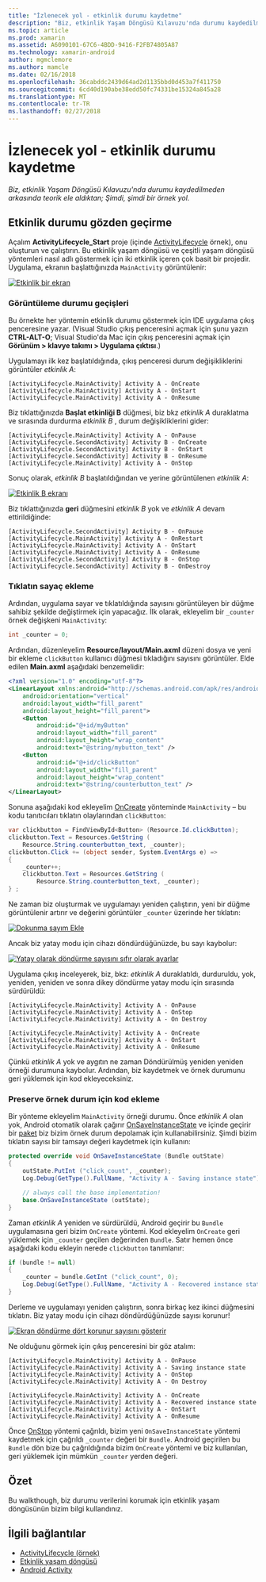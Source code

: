 ```yaml
---
title: "İzlenecek yol - etkinlik durumu kaydetme"
description: "Biz, etkinlik Yaşam Döngüsü Kılavuzu'nda durumu kaydedilmeden arkasında teorik ele aldıktan; Şimdi, şimdi bir örnek yol."
ms.topic: article
ms.prod: xamarin
ms.assetid: A6090101-67C6-4BDD-9416-F2FB74805A87
ms.technology: xamarin-android
author: mgmclemore
ms.author: mamcle
ms.date: 02/16/2018
ms.openlocfilehash: 36cabddc2439d64ad2d1135bbd0d453a7f411750
ms.sourcegitcommit: 6cd40d190abe38edd50fc74331be15324a845a28
ms.translationtype: MT
ms.contentlocale: tr-TR
ms.lasthandoff: 02/27/2018
---
```

# <a name="walkthrough---saving-the-activity-state"></a>İzlenecek yol - etkinlik durumu kaydetme

_Biz, etkinlik Yaşam Döngüsü Kılavuzu'nda durumu kaydedilmeden arkasında teorik ele aldıktan; Şimdi, şimdi bir örnek yol._

## <a name="activity-state-walkthrough"></a>Etkinlik durumu gözden geçirme

Açalım **ActivityLifecycle_Start** proje (içinde [ActivityLifecycle](https://developer.xamarin.com/samples/monodroid/ActivityLifecycle) örnek), onu oluşturun ve çalıştırın. Bu etkinlik yaşam döngüsü ve çeşitli yaşam döngüsü yöntemleri nasıl adlı göstermek için iki etkinlik içeren çok basit bir projedir. Uygulama, ekranın başlattığınızda `MainActivity` görüntülenir: 

[ ![Etkinlik bir ekran](saving-state-images/01-activity-a-sml.png)](saving-state-images/01-activity-a.png)

### <a name="viewing-state-transitions"></a>Görüntüleme durumu geçişleri

Bu örnekte her yöntemin etkinlik durumu göstermek için IDE uygulama çıkış penceresine yazar. (Visual Studio çıkış penceresini açmak için şunu yazın **CTRL-ALT-O**; Visual Studio'da Mac için çıkış penceresini açmak için **Görünüm > klavye takımı > Uygulama çıktısı**.)

Uygulamayı ilk kez başlatıldığında, çıkış penceresi durum değişikliklerini görüntüler *etkinlik A*: 

```shell
[ActivityLifecycle.MainActivity] Activity A - OnCreate
[ActivityLifecycle.MainActivity] Activity A - OnStart
[ActivityLifecycle.MainActivity] Activity A - OnResume
```

Biz tıklattığınızda **Başlat etkinliği B** düğmesi, biz bkz *etkinlik A* duraklatma ve sırasında durdurma *etkinlik B* , durum değişikliklerini gider: 

```shell
[ActivityLifecycle.MainActivity] Activity A - OnPause
[ActivityLifecycle.SecondActivity] Activity B - OnCreate
[ActivityLifecycle.SecondActivity] Activity B - OnStart
[ActivityLifecycle.SecondActivity] Activity B - OnResume
[ActivityLifecycle.MainActivity] Activity A - OnStop
```

Sonuç olarak, *etkinlik B* başlatıldığından ve yerine görüntülenen *etkinlik A*: 

[ ![Etkinlik B ekranı](saving-state-images/02-activity-b-sml.png)](saving-state-images/02-activity-b.png)

Biz tıklattığınızda **geri** düğmesini *etkinlik B* yok ve *etkinlik A* devam ettirildiğinde: 

```shell
[ActivityLifecycle.SecondActivity] Activity B - OnPause
[ActivityLifecycle.MainActivity] Activity A - OnRestart
[ActivityLifecycle.MainActivity] Activity A - OnStart
[ActivityLifecycle.MainActivity] Activity A - OnResume
[ActivityLifecycle.SecondActivity] Activity B - OnStop
[ActivityLifecycle.SecondActivity] Activity B - OnDestroy
```
### <a name="adding-a-click-counter"></a>Tıklatın sayaç ekleme

Ardından, uygulama sayar ve tıklatıldığında sayısını görüntüleyen bir düğme sahibiz şekilde değiştirmek için yapacağız. İlk olarak, ekleyelim bir `_counter` örnek değişkeni `MainActivity`: 

```csharp
int _counter = 0;
```

Ardından, düzenleyelim **Resource/layout/Main.axml** düzeni dosya ve yeni bir ekleme `clickButton` kullanıcı düğmesi tıkladığını sayısını görüntüler. Elde edilen **Main.axml** aşağıdaki benzemelidir: 

```xml
<?xml version="1.0" encoding="utf-8"?>
<LinearLayout xmlns:android="http://schemas.android.com/apk/res/android"
    android:orientation="vertical"
    android:layout_width="fill_parent"
    android:layout_height="fill_parent">
    <Button
        android:id="@+id/myButton"
        android:layout_width="fill_parent"
        android:layout_height="wrap_content"
        android:text="@string/mybutton_text" />
    <Button
        android:id="@+id/clickButton"
        android:layout_width="fill_parent"
        android:layout_height="wrap_content"
        android:text="@string/counterbutton_text" />
</LinearLayout>
```

Sonuna aşağıdaki kod ekleyelim [OnCreate](https://developer.xamarin.com/api/member/Android.App.Activity.OnCreate/p/Android.OS.Bundle/) yönteminde `MainActivity` &ndash; bu kodu tanıtıcıları tıklatın olaylarından `clickButton`:

```csharp
var clickbutton = FindViewById<Button> (Resource.Id.clickButton);
clickbutton.Text = Resources.GetString (
    Resource.String.counterbutton_text, _counter);
clickbutton.Click += (object sender, System.EventArgs e) =>
{
    _counter++;
    clickbutton.Text = Resources.GetString (
        Resource.String.counterbutton_text, _counter);
} ;
```

Ne zaman biz oluşturmak ve uygulamayı yeniden çalıştırın, yeni bir düğme görüntülenir artırır ve değerini görüntüler `_counter` üzerinde her tıklatın:

[![Dokunma sayım Ekle](saving-state-images/03-touched-sml.png)](saving-state-images/03-touched.png)

Ancak biz yatay modu için cihazı döndürdüğünüzde, bu sayı kaybolur:

[ ![Yatay olarak döndürme sayısını sıfır olarak ayarlar](saving-state-images/05-rotate-nosave-sml.png)](saving-state-images/05-rotate-nosave.png)

Uygulama çıkış inceleyerek, biz, bkz: *etkinlik A* duraklatıldı, durduruldu, yok, yeniden, yeniden ve sonra dikey döndürme yatay modu için sırasında sürdürüldü: 

```shell
[ActivityLifecycle.MainActivity] Activity A - OnPause
[ActivityLifecycle.MainActivity] Activity A - OnStop
[ActivityLifecycle.MainActivity] Activity A - On Destroy

[ActivityLifecycle.MainActivity] Activity A - OnCreate
[ActivityLifecycle.MainActivity] Activity A - OnStart
[ActivityLifecycle.MainActivity] Activity A - OnResume
```

Çünkü *etkinlik A* yok ve aygıtın ne zaman Döndürülmüş yeniden yeniden örneği durumuna kaybolur. Ardından, biz kaydetmek ve örnek durumunu geri yüklemek için kod ekleyeceksiniz.

### <a name="adding-code-to-preserve-instance-state"></a>Preserve örnek durum için kod ekleme

Bir yönteme ekleyelim `MainActivity` örneği durumu. Önce *etkinlik A* olan yok, Android otomatik olarak çağırır [OnSaveInstanceState](https://developer.xamarin.com/api/member/Android.App.Activity.OnSaveInstanceState/p/Android.OS.Bundle/) ve içinde geçirir bir [paket](https://developer.xamarin.com/api/type/Android.OS.Bundle/) biz bizim örnek durum depolamak için kullanabilirsiniz. Şimdi bizim tıklatın sayısı bir tamsayı değeri kaydetmek için kullanın:

```csharp
protected override void OnSaveInstanceState (Bundle outState)
{
    outState.PutInt ("click_count", _counter);
    Log.Debug(GetType().FullName, "Activity A - Saving instance state");

    // always call the base implementation!
    base.OnSaveInstanceState (outState);    
}
```

Zaman *etkinlik A* yeniden ve sürdürüldü, Android geçirir bu `Bundle` uygulamasına geri bizim `OnCreate` yöntemi. Kod ekleyelim `OnCreate` geri yüklemek için `_counter` geçilen değerinden `Bundle`. Satır hemen önce aşağıdaki kodu ekleyin nerede `clickbutton` tanımlanır: 

```csharp
if (bundle != null)
{
    _counter = bundle.GetInt ("click_count", 0);
    Log.Debug(GetType().FullName, "Activity A - Recovered instance state");
}
```

Derleme ve uygulamayı yeniden çalıştırın, sonra birkaç kez ikinci düğmesini tıklatın. Biz yatay modu için cihazı döndürdüğünüzde sayısı korunur!

[ ![Ekran döndürme dört korunur sayısını gösterir](saving-state-images/06-rotate-save-sml.png)](saving-state-images/06-rotate-save.png)


Ne olduğunu görmek için çıkış penceresini bir göz atalım:
    
```shell
[ActivityLifecycle.MainActivity] Activity A - OnPause
[ActivityLifecycle.MainActivity] Activity A - Saving instance state
[ActivityLifecycle.MainActivity] Activity A - OnStop
[ActivityLifecycle.MainActivity] Activity A - On Destroy

[ActivityLifecycle.MainActivity] Activity A - OnCreate
[ActivityLifecycle.MainActivity] Activity A - Recovered instance state
[ActivityLifecycle.MainActivity] Activity A - OnStart
[ActivityLifecycle.MainActivity] Activity A - OnResume
``` 

Önce [OnStop](https://developer.xamarin.com/api/member/Android.App.Activity.OnStop/) yöntemi çağrıldı, bizim yeni `OnSaveInstanceState` yöntemi kaydetmek için çağrıldı `_counter` değeri bir `Bundle`. Android geçirilen bu `Bundle` dön bize bu çağrıldığında bizim `OnCreate` yöntemi ve biz kullanılan, geri yüklemek için mümkün `_counter` yerden değeri.


## <a name="summary"></a>Özet

Bu walkthough, biz durumu verilerini korumak için etkinlik yaşam döngüsünün bizim bilgi kullandınız. 



## <a name="related-links"></a>İlgili bağlantılar

- [ActivityLifecycle (örnek)](https://developer.xamarin.com/samples/monodroid/ActivityLifecycle)
- [Etkinlik yaşam döngüsü](~/android/app-fundamentals/activity-lifecycle/index.md)
- [Android Activity](https://developer.xamarin.com/api/type/Android.App.Activity/)
